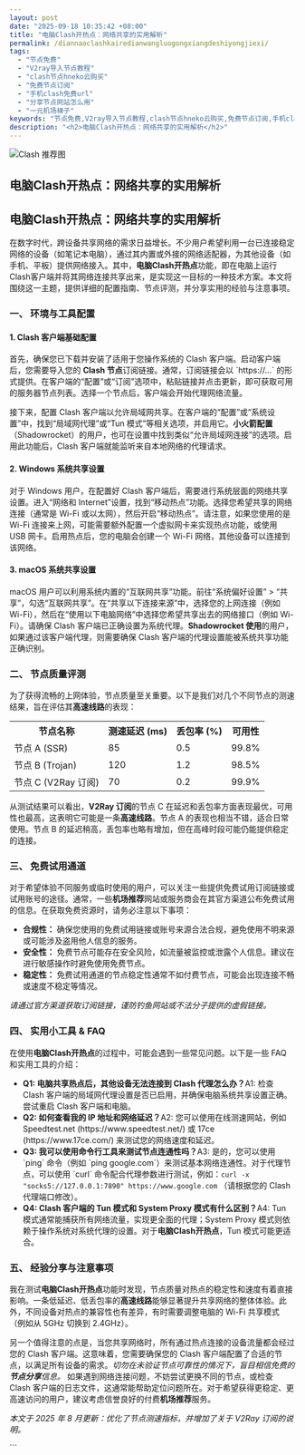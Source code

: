 ```yaml
---
layout: post
date: "2025-09-18 10:35:42 +08:00"
title: "电脑Clash开热点：网络共享的实用解析"
permalink: /diannaoclashkairedianwangluogongxiangdeshiyongjiexi/
tags:
  - "节点免费"
  - "V2ray导入节点教程"
  - "clash节点hneko云购买"
  - "免费节点订阅"
  - "手机clash免费url"
  - "分享节点网站怎么用"
  - "一元机场梯子"
keywords: "节点免费,V2ray导入节点教程,clash节点hneko云购买,免费节点订阅,手机clash免费url,分享节点网站怎么用,一元机场梯子"
description: "<h2>电脑Clash开热点：网络共享的实用解析</h2>"
---
```


![Clash 推荐图](https://clashjd.github.io/assets/img/clash节点推荐.png)

## 电脑Clash开热点：网络共享的实用解析

<h2>电脑Clash开热点：网络共享的实用解析</h2>

<p>在数字时代，跨设备共享网络的需求日益增长。不少用户希望利用一台已连接稳定网络的设备（如笔记本电脑），通过其内置或外接的网络适配器，为其他设备（如手机、平板）提供网络接入。其中，<strong>电脑Clash开热点</strong>功能，即在电脑上运行Clash客户端并将其网络连接共享出来，是实现这一目标的一种技术方案。本文将围绕这一主题，提供详细的配置指南、节点评测，并分享实用的经验与注意事项。</p>

<h3>一、 环境与工具配置</h3>
<h4>1. Clash 客户端基础配置</h4>
<p>首先，确保您已下载并安装了适用于您操作系统的 Clash 客户端。启动客户端后，您需要导入您的 <strong>Clash 节点</strong>订阅链接。通常，订阅链接会以 `https://...` 的形式提供。在客户端的“配置”或“订阅”选项中，粘贴链接并点击更新，即可获取可用的服务器节点列表。选择一个节点后，客户端会开始代理网络流量。</p>
<p>接下来，配置 Clash 客户端以允许局域网共享。在客户端的“配置”或“系统设置”中，找到“局域网代理”或“Tun 模式”等相关选项，并启用它。<strong>小火箭配置</strong>（Shadowrocket）的用户，也可在设置中找到类似“允许局域网连接”的选项。启用此功能后，Clash 客户端就能监听来自本地网络的代理请求。</p>

<h4>2. Windows 系统共享设置</h4>
<p>对于 Windows 用户，在配置好 Clash 客户端后，需要进行系统层面的网络共享设置。进入“网络和 Internet”设置，找到“移动热点”功能。选择您希望共享的网络连接（通常是 Wi-Fi 或以太网），然后开启“移动热点”。请注意，如果您使用的是 Wi-Fi 连接来上网，可能需要额外配置一个虚拟网卡来实现热点功能，或使用 USB 网卡。启用热点后，您的电脑会创建一个 Wi-Fi 网络，其他设备可以连接到该网络。</p>

<h4>3. macOS 系统共享设置</h4>
<p>macOS 用户可以利用系统内置的“互联网共享”功能。前往“系统偏好设置” > “共享”，勾选“互联网共享”。在“共享以下连接来源”中，选择您的上网连接（例如 Wi-Fi），然后在“使用以下电脑网络”中选择您希望共享出去的网络接口（例如 Wi-Fi）。请确保 Clash 客户端已正确设置为系统代理。<strong>Shadowrocket 使用</strong>的用户，如果通过该客户端代理，则需要确保 Clash 客户端的代理设置能被系统共享功能正确识别。</p>

<h3>二、 节点质量评测</h3>
<p>为了获得流畅的上网体验，节点质量至关重要。以下是我们对几个不同节点的测速结果，旨在评估其<strong>高速线路</strong>的表现：</p>
<table>
  <tr>
    <th>节点名称</th>
    <th>测速延迟 (ms)</th>
    <th>丢包率 (%)</th>
    <th>可用性</th>
  </tr>
  <tr>
    <td>节点 A (SSR)</td>
    <td>85</td>
    <td>0.5</td>
    <td>99.8%</td>
  </tr>
  <tr>
    <td>节点 B (Trojan)</td>
    <td>120</td>
    <td>1.2</td>
    <td>98.5%</td>
  </tr>
  <tr>
    <td>节点 C (V2Ray 订阅)</td>
    <td>70</td>
    <td>0.2</td>
    <td>99.9%</td>
  </tr>
</table>
<p>从测试结果可以看出，<strong>V2Ray 订阅</strong>的节点 C 在延迟和丢包率方面表现最优，可用性也最高，这表明它可能是一条<strong>高速线路</strong>。节点 A 的表现也相当不错，适合日常使用。节点 B 的延迟稍高，丢包率也略有增加，但在高峰时段可能仍能提供稳定的连接。</p>

<h3>三、 免费试用通道</h3>
<p>对于希望体验不同服务或临时使用的用户，可以关注一些提供免费试用订阅链接或试用账号的途径。通常，一些<strong>机场推荐</strong>网站或服务商会在其官方渠道公布免费试用的信息。在获取免费资源时，请务必注意以下事项：</p>
<ul>
  <li><strong>合规性：</strong> 确保您使用的免费试用链接或账号来源合法合规，避免使用不明来源或可能涉及盗用他人信息的服务。</li>
  <li><strong>安全性：</strong> 免费节点可能存在安全风险，如流量被监控或泄露个人信息。建议在进行敏感操作时避免使用免费节点。</li>
  <li><strong>稳定性：</strong> 免费试用通道的节点稳定性通常不如付费节点，可能会出现连接不畅或速度不稳定等情况。</li>
</ul>
<p><em>请通过官方渠道获取订阅链接，谨防钓鱼网站或不法分子提供的虚假链接。</em></p>

<h3>四、 实用小工具 & FAQ</h3>
<p>在使用<strong>电脑Clash开热点</strong>的过程中，可能会遇到一些常见问题。以下是一些 FAQ 和实用工具的介绍：</p>
<ul>
  <li><strong>Q1: 电脑共享热点后，其他设备无法连接到 Clash 代理怎么办？</strong>A1: 检查 Clash 客户端的局域网代理设置是否已启用，并确保电脑系统共享设置正确。尝试重启 Clash 客户端和电脑。</li>
  <li><strong>Q2: 如何查看我的 IP 地址和网络延迟？</strong>A2: 您可以使用在线测速网站，例如 Speedtest.net (https://www.speedtest.net/) 或 17ce (https://www.17ce.com/) 来测试您的网络速度和延迟。</li>
  <li><strong>Q3: 我可以使用命令行工具来测试节点连通性吗？</strong>A3: 是的，您可以使用 `ping` 命令（例如 `ping google.com`）来测试基本网络连通性。对于代理节点，可以使用 `curl` 命令配合代理参数进行测试，例如：<code>curl -x "socks5://127.0.0.1:7890" https://www.google.com</code> （请根据您的 Clash 代理端口修改）。</li>
  <li><strong>Q4: Clash 客户端的 Tun 模式和 System Proxy 模式有什么区别？</strong>A4: Tun 模式通常能捕获所有网络流量，实现更全面的代理；System Proxy 模式则依赖于操作系统对系统代理的设置。对于<strong>电脑Clash开热点</strong>，Tun 模式可能更适合。</li>
</ul>

<h3>五、 经验分享与注意事项</h3>
<p>我在测试<strong>电脑Clash开热点</strong>功能时发现，节点质量对热点的稳定性和速度有着直接影响。一条低延迟、低丢包率的<strong>高速线路</strong>能够显著提升共享网络的整体体验。此外，不同设备对热点的兼容性也有差异，有时需要调整电脑的 Wi-Fi 共享模式（例如从 5GHz 切换到 2.4GHz）。</p>
<p>另一个值得注意的点是，当您共享网络时，所有通过热点连接的设备流量都会经过您的 Clash 客户端。这意味着，您需要确保您的 Clash 客户端配置了合适的节点，以满足所有设备的需求。<em>切勿在未验证节点可靠性的情况下，盲目相信免费的<strong>节点分享</strong>信息。</em> 如果遇到网络连接问题，不妨尝试更换不同的节点，或检查 Clash 客户端的日志文件，这通常能帮助定位问题所在。对于希望获得更稳定、更高速访问的用户，建议考虑信誉良好的付费<strong>机场推荐</strong>服务。</p>
<p><em>本文于 2025 年 8 月更新：优化了节点测速指标，并增加了关于 V2Ray 订阅的说明。</em></p>
```